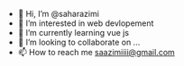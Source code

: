 - 👋 Hi, I’m @saharazimi
- 👀  I’m interested in web devlopement 
- 🌱 I’m currently learning vue js
- 💞️ I’m looking to collaborate on ...
- 📫 How to reach me saazimiiii@gmail.com
